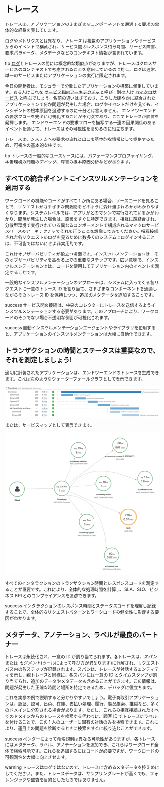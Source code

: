 # トレース

トレースは、アプリケーションのさまざまなコンポーネントを通過する要求の全体的な経路を表しています。

ログやメトリクスとは異なり、*トレース* は複数のアプリケーションやサービスからのイベントで構成され、サービス間のレスポンス待ち時間、サービス障害、要求パラメータ、メタデータなどのコンテキスト情報が含まれています。

 tip
    [ログ](../signals/logs/)とトレースの間には概念的な類似点がありますが、トレースはクロスサービスのコンテキストで考慮されることを意図しているのに対し、ログは通常、単一のサービスまたはアプリケーションの実行に限定されます。

今日の開発者は、モジュラーで分散したアプリケーションの構築に傾倒しています。ある人はこれを [サービス指向アーキテクチャ](https://en.wikipedia.org/wiki/Service-oriented_architecture)と呼び、別の人は [マイクロサービス](https://aws.amazon.com/microservices/) と呼ぶでしょう。名前の違いはさておき、こうした緩やかに結合されたアプリケーションで何か問題が発生した場合、ログやイベントだけを見ても、インシデントの根本原因を追跡するのに十分とは言えません。 エンドツーエンドの要求フローを完全に可視化することが不可欠であり、ここでトレースが価値を発揮します。 エンドツーエンドの要求フローを描写する一連の因果関係のあるイベントを通じて、トレースはその可視性を高めるのに役立ちます。

トレースは、システムへの要求の流れと出口を基本的な情報として提供するため、可視性の基本的な柱です。 

 tip
    トレースの一般的なユースケースには、パフォーマンスプロファイリング、本番環境の問題のデバッグ、障害の根本原因分析などがあります。

## すべての統合ポイントにインスツルメンテーションを適用する

ワークロードの機能やコードがすべて 1 か所にある場合、ソースコードを見ることで、リクエストがさまざまな関数間をどのように受け渡されるかがわかりやすくなります。システムレベルでは、アプリがどのマシンで実行されているかがわかり、問題が発生した場合は、原因をすぐに特定できます。相互に疎結合され、分散型環境で実行されている異なるコンポーネントで構成されるマイクロサービスベースのアーキテクチャでそれを行うことを想像してみてください。相互接続された各リクエストのログを見るために数多くのシステムにログインすることは、不可能ではないにせよ非実用的です。

これはオブザーバビリティが役立つ場面です。インスツルメンテーションは、そのオブザーバビリティを高める上での重要なステップです。広い意味で、インスツルメンテーションとは、コードを使用してアプリケーション内のイベントを測定することです。

一般的なインスツルメンテーションのアプローチは、システムに入ってくる各リクエストに一意のトレース ID を割り当て、さまざまなコンポーネントを通過しながらそのトレース ID を保持しつつ、追加のメタデータを追加することです。

 success
    サービス間の接続は、中央のコレクターにトレースを送信するようインスツルメンテーションする必要があります。このアプローチにより、ワークロードのそうでない場合不透明な側面が可視化されます。
    
 success
    自動インスツルメンテーションエージェントやライブラリを使用すると、アプリケーションのインスツルメンテーションは大幅に自動化できます。

## トランザクションの時間とステータスは重要なので、それを測定しましょう!

適切に計装されたアプリケーションは、エンドツーエンドのトレースを生成できます。これは次のようなウォーターフォールグラフとして表示できます。

![WaterFall Trace](../images/waterfall-trace.png)

または、サービスマップとして表示できます。

![servicemap Trace](../images/service-map-trace.png)

すべてのインタラクションのトランザクション時間とレスポンスコードを測定することが重要です。これにより、全体的な処理時間を計算し、SLA、SLO、ビジネス KPI とのコンプライアンスを追跡できます。 

 success
    インタラクションのレスポンス時間とステータスコードを理解し記録することで、全体的なリクエストパターンとワークロードの健全性に影響する要因がわかります。

## メタデータ、アノテーション、ラベルが最良のパートナー

トレースは永続化され、一意の ID が割り当てられます。各トレースは、*スパン* または *セグメント*(ツールによって呼び方が異なります)に分解され、リクエストパス内の各ステップが記録されます。スパンは、トレースが対話するエンティティを示し、親トレースと同様に、各スパンには一意の ID とタイムスタンプが割り当てられ、追加のデータやメタデータも含めることができます。この情報は、問題が発生した正確な時間と場所を特定できるため、デバッグに役立ちます。

これを実際の例で説明すると分かりやすいでしょう。電子商取引アプリケーションは、認証、認可、出荷、在庫、支払い処理、履行、製品検索、推奨など、多くのドメインに分割される場合があります。ただし、これらの相互接続されたすべてのドメインからのトレースを検索する代わりに、顧客 ID でトレースにラベルを付けることで、この 1 人のユーザーに固有の対話のみを検索できます。これにより、運用上の問題を診断するときに検索をすぐに絞り込むことができます。 

 success
    ベンダーによって命名規則は異なる可能性がありますが、各トレースにはメタデータ、ラベル、アノテーションを追加でき、これらはワークロード全体で検索可能です。これらを追加するにはコードが必要ですが、ワークロードの可観測性を大幅に向上させます。

 warning
    トレースはログではないので、トレースに含めるメタデータを控えめにしてください。また、トレースデータは、サンプリングレートが高くても、フォレンジックや監査を目的としたものではありません。
